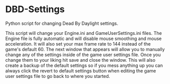 # DBD-Settings
Python script for changing Dead By Daylight settings.

This script will change your Engine.ini and GameUserSettings.ini files. The Engine file is fully automatic and will disable mouse smoothing and mouse acceleration. It will also set your max frame rate to 144 instead of the game's default 60.
The next window that appears will allow you to manually change any of the settings inside of the game user settings file. Once you change them to your liking hit save and close the window.
This will also create a backup of the default settings so if you mess anything up you can always click the revert to default settings button when editing the game user settings file to go back to where you started.
